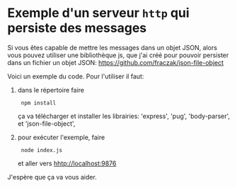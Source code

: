 # Exemple d'un serveur `http` qui persiste des messages

Si vous êtes capable de mettre les messages dans un objet JSON, alors
vous pouvez utiliser une bibliothèque js, que j'ai créé pour pouvoir
persister dans un fichier un objet JSON:
<https://github.com/fraczak/json-file-object>

Voici un exemple du code. Pour l'utiliser il faut:

1. dans le répertoire faire

        npm install

   ça va télécharger et
   installer les librairies: 'express', 'pug', 'body-parser', et
   'json-file-object',

2. pour exécuter l'exemple, faire 

        node index.js

   et aller vers <hhtp://localhost:9876>
 
J'espère que ça va vous aider.
